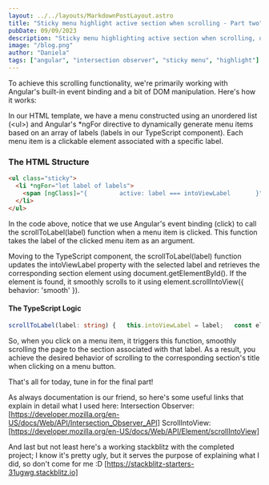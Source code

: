 ```yaml
---
layout: ../../layouts/MarkdownPostLayout.astro
title: "Sticky menu highlight active section when scrolling - Part two"
pubDate: 09/09/2023
description: "Sticky menu highlighting active section when scrolling, using Angular framework and Intersection Observer"
image: "/blog.png"
author: "Daniela"
tags: ["angular", "intersection observer", "sticky menu", "highlight"]
---
```


To achieve this scrolling functionality, we're primarily working with Angular's built-in event binding and a bit of DOM manipulation. Here's how it works:

In our HTML template, we have a menu constructed using an unordered list (\<ul>) and Angular's \*ngFor directive to dynamically generate menu items based on an array of labels (labels in our TypeScript component). Each menu item is a clickable <span> element associated with a specific label.

### The HTML Structure

```html
<ul class="sticky">
  <li *ngFor="let label of labels">
    <span [ngClass]="{         active: label === intoViewLabel       }" (click)="scrollToLabel(label)"> {{ label }} </span>
  </li>
</ul>
```

In the code above, notice that we use Angular's event binding (click) to call the scrollToLabel(label) function when a menu item is clicked. This function takes the label of the clicked menu item as an argument.

Moving to the TypeScript component, the scrollToLabel(label) function updates the intoViewLabel property with the selected label and retrieves the corresponding section element using document.getElementById(). If the element is found, it smoothly scrolls to it using element.scrollIntoView({ behavior: 'smooth' }).

#### The TypeScript Logic

```typescript
scrollToLabel(label: string) {   this.intoViewLabel = label;   const elementToScroll = document.getElementById(`${label}`);   if (elementToScroll) {     elementToScroll.scrollIntoView({ behavior: 'smooth' });   } }
```

So, when you click on a menu item, it triggers this function, smoothly scrolling the page to the section associated with that label. As a result, you achieve the desired behavior of scrolling to the corresponding section's title when clicking on a menu button.

That's all for today, tune in for the final part!

As always documentation is our friend, so here's some useful links that explain in detail what I used here:
Intersection Observer: [https://developer.mozilla.org/en-US/docs/Web/API/Intersection_Observer_API]
ScrollIntoView: [https://developer.mozilla.org/en-US/docs/Web/API/Element/scrollIntoView]

And last but not least here's a working stackblitz with the completed project; I know it's pretty ugly, but it serves the purpose of explaining what I did, so don't come for me :D
[https://stackblitz-starters-31ugwg.stackblitz.io]
